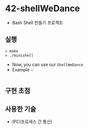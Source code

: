 # 42-shellWeDance
* Bash Shell 만들기 프로젝트

## 실행
```shell
> make
> ./minishell
```
- Now, you can use our `ShellWeDance`
- Example 💡
```shell

```


## 구현 초점 

## 사용한 기술

* IPC(프로세스 간 통신)
